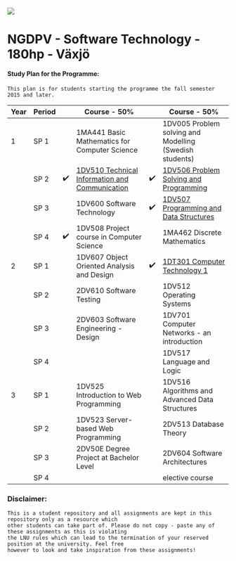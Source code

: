 ##### ![](https://mymoodle.lnu.se/pluginfile.php/1/theme_essential/logo/1573077602/lnu-logo.png)
# NGDPV - Software Technology - 180hp - Växjö

#### Study Plan for the Programme:
```
This plan is for students starting the programme the fall semester 2015 and later.
```

| Year | Period |  | Course - 50% |  | Course - 50% |
|---|---|---|---|---|---|
| 1 | SP 1 |  | 1MA441 Basic Mathematics for Computer Science |  | 1DV005 Problem solving and Modelling (Swedish students) |
|  | SP 2 | :heavy_check_mark: | [1DV510 Technical Information and Communication](1DV510/) | :heavy_check_mark: | [1DV506 Problem Solving and Programming](1DV506/) |
|  | SP 3 |  | 1DV600 Software Technology | :heavy_check_mark: | [1DV507 Programming and Data Structures](1DV507/) |
|  | SP 4 | :heavy_check_mark: | 1DV508 Project course in Computer Science |  | 1MA462 Discrete Mathematics |
| 2 | SP 1 |  | 1DV607 Object Oriented Analysis and Design | :heavy_check_mark: | [1DT301  Computer Technology 1](1DT301/) |
|  | SP 2 |  | 2DV610 Software Testing |  | 1DV512 Operating Systems |
|  | SP 3 |  | 2DV603 Software Engineering - Design |  | 1DV701 Computer Networks - an introduction |
|  | SP 4 |  |  |  | 1DV517 Language and Logic |
| 3 | SP 1 |  | 1DV525 Introduction to Web Programming |  | 1DV516 Algorithms and Advanced Data Structures |
|  | SP 2 |  | 1DV523 Server-based Web Programming |  | 2DV513 Database Theory |
|  | SP 3 |  | 2DV50E Degree Project at Bachelor Level |  | 2DV604 Software Architectures |
|  | SP 4 |  |  |  | elective course |

### Disclaimer:
```
This is a student repository and all assignments are kept in this repository only as a resource which 
other students can take part of. Please do not copy - paste any of these assignments as this is violating 
the LNU rules which can lead to the termination of your reserved position at the university. Feel free 
however to look and take inspiration from these assignments!
```
